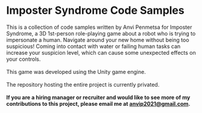 # Imposter Syndrome Code Samples
This is a collection of code samples written by Anvi Penmetsa for Imposter Syndrome, a 3D 1st-person role-playing game about a robot who is trying to impersonate a human. Navigate around your new home without being too suspicious! Coming into contact with water or failing human tasks can increase your suspicion level, which can cause some unexpected effects on your controls.\
 \
This game was developed using the Unity game engine.\
 \
The repository hosting the entire project is currently privated.\
 \
**If you are a hiring manager or recruiter and would like to see more of my contributions to this project, please email me at anvip2021@gmail.com.**
